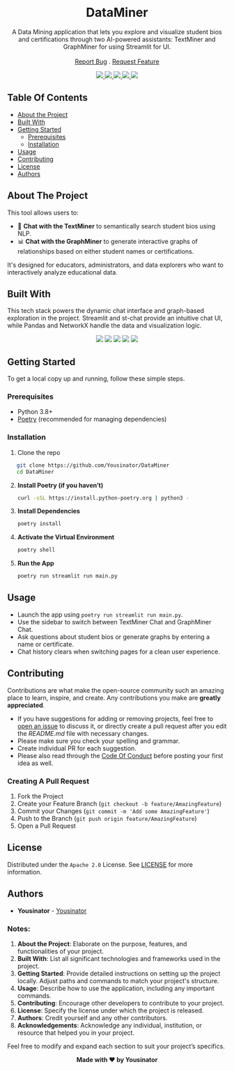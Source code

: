 <br/>
<p align="center">

  <h1 align="center">DataMiner</h1>

  <p align="center">
    A Data Mining application that lets you explore and visualize student bios and certifications through two AI-powered assistants: TextMiner  and GraphMiner for using Streamlit for UI.
    <br/>
    <br/>
    <a href="https://github.com/Yousinator/DataMiner/issues">Report Bug</a>
    .
    <a href="https://github.com/Yousinator/DataMiner/issues">Request Feature</a>
  </p>
</p>
<p align="center">
  <a href="">
<img src="https://img.shields.io/github/downloads/Yousinator/DataMiner/total"> <img src ="https://img.shields.io/github/contributors/Yousinator/DataMiner?color=dark-green"> <img src ="https://img.shields.io/github/forks/Yousinator/DataMiner?style=social"> <img src ="https://img.shields.io/github/stars/Yousinator/DataMiner?style=social"> <img src ="https://img.shields.io/github/license/Yousinator/DataMiner">
  </a>
</p>

## Table Of Contents

- [About the Project](#about-the-project)
- [Built With](#built-with)
- [Getting Started](#getting-started)
  - [Prerequisites](#prerequisites)
  - [Installation](#installation)
- [Usage](#usage)
- [Contributing](#contributing)
- [License](#license)
- [Authors](#authors)

## About The Project

This tool allows users to:

- 💬 **Chat with the TextMiner** to semantically search student bios using NLP.
- 📊 **Chat with the GraphMiner** to generate interactive graphs of relationships based on either student names or certifications.

It's designed for educators, administrators, and data explorers who want to interactively analyze educational data.

## Built With

This tech stack powers the dynamic chat interface and graph-based exploration in the project. Streamlit and st-chat provide an intuitive chat UI, while Pandas and NetworkX handle the data and visualization logic.

<p align="center"> <img src="https://img.shields.io/badge/Python-3.10+-blue?style=for-the-badge&logo=python" /> <img src="https://img.shields.io/badge/Streamlit-E04E39?style=for-the-badge&logo=streamlit&logoColor=white" /> <img src="https://img.shields.io/badge/Pandas-150458?style=for-the-badge&logo=pandas&logoColor=white" /> <img src="https://img.shields.io/badge/NetworkX-000000?style=for-the-badge&logo=networkx&logoColor=white" /> <img src="https://img.shields.io/badge/Poetry-8C52FF?style=for-the-badge&logo=python" />  </p>

## Getting Started

To get a local copy up and running, follow these simple steps.

### Prerequisites

- Python 3.8+
- [Poetry](https://python-poetry.org/) (recommended for managing dependencies)

### Installation

1. Clone the repo

```bash
   git clone https://github.com/Yousinator/DataMiner
   cd DataMiner
```

2. **Install Poetry (if you haven’t)**

   ```bash
   curl -sSL https://install.python-poetry.org | python3 -

   ```

3. **Install Dependencies**

   ```bash
   poetry install

   ```

4. **Activate the Virtual Environment**

   ```bash
   poetry shell

   ```

5. **Run the App**

   ```bash
   poetry run streamlit run main.py

   ```

## Usage

- Launch the app using `poetry run streamlit run main.py`.
- Use the sidebar to switch between TextMiner Chat and GraphMiner Chat.
- Ask questions about student bios or generate graphs by entering a name or certificate.
- Chat history clears when switching pages for a clean user experience.

## Contributing

Contributions are what make the open-source community such an amazing place to learn, inspire, and create. Any contributions you make are **greatly appreciated**.

- If you have suggestions for adding or removing projects, feel free to [open an issue](https://github.com/Yousinator/DataMiner/issues/new) to discuss it, or directly create a pull request after you edit the _README.md_ file with necessary changes.
- Please make sure you check your spelling and grammar.
- Create individual PR for each suggestion.
- Please also read through the [Code Of Conduct](https://github.com/Yousinator/DataMiner/blob/main/CODEOFCONDUCT.md) before posting your first idea as well.

### Creating A Pull Request

1. Fork the Project
2. Create your Feature Branch (`git checkout -b feature/AmazingFeature`)
3. Commit your Changes (`git commit -m 'Add some AmazingFeature'`)
4. Push to the Branch (`git push origin feature/AmazingFeature`)
5. Open a Pull Request

## License

Distributed under the `Apache 2.0` License. See [LICENSE](https://github.com/Yousinator/DataMiner/blob/main/LICENSE) for more information.

## Authors

- **Yousinator** - [Yousinator](https://github.com/Yousinator/)

### Notes:

1. **About the Project**: Elaborate on the purpose, features, and functionalities of your project.
2. **Built With**: List all significant technologies and frameworks used in the project.
3. **Getting Started**: Provide detailed instructions on setting up the project locally. Adjust paths and commands to match your project's structure.
4. **Usage**: Describe how to use the application, including any important commands.
5. **Contributing**: Encourage other developers to contribute to your project.
6. **License**: Specify the license under which the project is released.
7. **Authors**: Credit yourself and any other contributors.
8. **Acknowledgements**: Acknowledge any individual, institution, or resource that helped you in your project.

Feel free to modify and expand each section to suit your project’s specifics.

<div align="center">

**Made with ❤️ by Yousinator**

</div>
